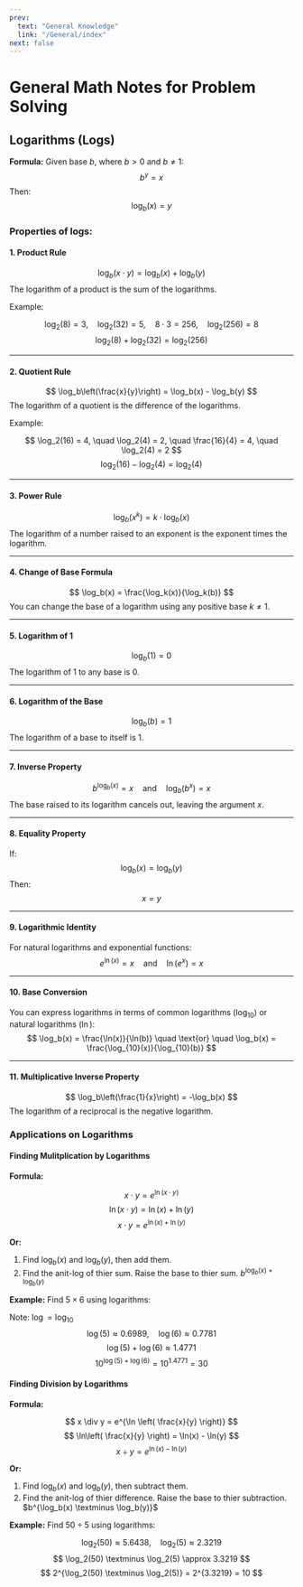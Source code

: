 ```yaml
---
prev:
  text: "General Knowledge"
  link: "/General/index"
next: false
---
```


# General Math Notes for Problem Solving

## Logarithms (Logs)

**Formula:**
Given base $b$, where $b \gt 0$ and $b \neq 1$:
$$b^y = x$$
Then:
$$\log_b(x) = y$$

### Properties of logs:

#### 1. **Product Rule**
$$
\log_b(x \cdot y) = \log_b(x) + \log_b(y)
$$
The logarithm of a product is the sum of the logarithms.

Example:

$$
\log_2(8) = 3, \quad
\log_2(32) = 5, \quad
8 \cdot 3 = 256, \quad
\log_2(256) = 8
$$
$$
\log_2(8) + \log_2(32) = \log_2(256)
$$

---

#### 2. **Quotient Rule**
$$
\log_b\left(\frac{x}{y}\right) = \log_b(x) - \log_b(y)
$$
The logarithm of a quotient is the difference of the logarithms.

Example:

$$
\log_2(16) = 4, \quad
\log_2(4) = 2, \quad
\frac{16}{4} = 4, \quad
\log_2(4) = 2
$$
$$
\log_2(16) - \log_2(4) = \log_2(4)
$$

---

#### 3. **Power Rule**
$$
\log_b(x^k) = k \cdot \log_b(x)
$$
The logarithm of a number raised to an exponent is the exponent times the logarithm.

---

#### 4. **Change of Base Formula**
$$
\log_b(x) = \frac{\log_k(x)}{\log_k(b)}
$$
You can change the base of a logarithm using any positive base $k \neq 1$.

---

#### 5. **Logarithm of 1**
$$
\log_b(1) = 0
$$
The logarithm of 1 to any base is 0.

---

#### 6. **Logarithm of the Base**
$$
\log_b(b) = 1
$$
The logarithm of a base to itself is 1.

---

#### 7. **Inverse Property**
$$
b^{\log_b(x)} = x
\quad \text{and} \quad \log_b(b^x) = x
$$
The base raised to its logarithm cancels out, leaving the argument $x$.

---

#### 8. **Equality Property**

If:
$$\log_b(x) = \log_b(y)$$Then: 
$$x = y$$

---

#### 9. **Logarithmic Identity**
For natural logarithms and exponential functions:
$$
e^{\ln(x)} = x
\quad \text{and} \quad \ln(e^x) = x
$$

---

#### 10. **Base Conversion**
You can express logarithms in terms of common logarithms ($\log_{10}$) or natural logarithms ($\ln$):
$$
\log_b(x) = \frac{\ln(x)}{\ln(b)} \quad \text{or} \quad \log_b(x) = \frac{\log_{10}(x)}{\log_{10}(b)}
$$

---

#### 11. **Multiplicative Inverse Property**
$$
\log_b\left(\frac{1}{x}\right) = -\log_b(x)
$$
The logarithm of a reciprocal is the negative logarithm.


### Applications on Logarithms

#### Finding Mulitplication by Logarithms

**Formula:**

$$
x \cdot y = e^{\ln(x \cdot y)}
$$
$$
\ln(x \cdot y) = \ln(x) + \ln(y)
$$
$$
x \cdot y = e^{\ln(x) + \ln(y)}
$$

**Or:**

1. Find $\log_b(x)$ and $\log_b(y)$, then add them.
2. Find the anit-log of thier sum. Raise the base to thier sum. $b^{\log_b(x)+\log_b(y)}$

**Example:** Find $5 \times 6$ using logarithms:

Note: $\log = \log_{10}$
$$
\log(5) \approx 0.6989, \quad 
\log(6) \approx 0.7781
$$
$$
\log(5) + \log(6) \approx 1.4771
$$
$$
10^{\log(5)+\log(6)} = 10^{1.4771} = 30
$$

#### Finding Division by Logarithms

**Formula:**

$$
x \div y = e^{\ln \left( \frac{x}{y} \right)}
$$
$$
\ln\left( \frac{x}{y} \right) = \ln(x) - \ln(y)
$$
$$
x \div y = e^{\ln(x) - \ln(y)}
$$

**Or:**

1. Find $\log_b(x)$ and $\log_b(y)$, then subtract them.
2. Find the anit-log of thier difference. Raise the base to thier subtraction. $b^{\log_b(x) \textminus \log_b(y)}$

**Example:** Find $50 \div 5$ using logarithms:

$$
\log_2(50) \approx 5.6438, \quad 
\log_2(5) \approx 2.3219
$$
$$
\log_2(50) \textminus \log_2(5) \approx 3.3219
$$
$$
2^{\log_2(50) \textminus \log_2(5)} = 2^{3.3219} = 10
$$
